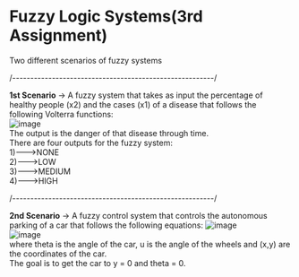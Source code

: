 # Fuzzy Logic Systems(3rd Assignment)

Two different scenarios of fuzzy systems

/--------------------------------------------------------/

<strong>1st Scenario</strong> -> A fuzzy system that takes as input the percentage of healthy people (x2) and the cases (x1) of a disease that follows the following Volterra functions:
<br>
![image](https://user-images.githubusercontent.com/95544934/169692546-81ecf70e-9a20-4530-be80-65d4850f4d7c.png)
<br>
The output is the danger of that disease through time.
<br>
There are four outputs for the fuzzy system:
<br>
1)--->NONE
<br>
2)--->LOW
<br>
3)--->MEDIUM
<br>
4)--->HIGH

/--------------------------------------------------------/

<strong>2nd Scenario</strong> -> A fuzzy control system that controls the autonomous parking of a car that follows the following equations:
![image](https://user-images.githubusercontent.com/95544934/169692606-6cdf5d90-ac30-48c8-8ba8-05eca447e954.png)
<br>
![image](https://user-images.githubusercontent.com/95544934/169692613-9aa93386-5cd3-4608-b2dd-08de7ac7083a.png)
<br>
where theta is the angle of the car, u is the angle of the wheels and (x,y) are the coordinates of the car.
<br>
The goal is to get the car to y = 0 and theta = 0.
